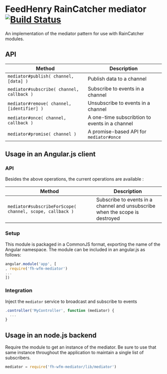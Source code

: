 # FeedHenry RainCatcher mediator [![Build Status](https://travis-ci.org/feedhenry-raincatcher/raincatcher-mediator.png)](https://travis-ci.org/feedhenry-raincatcher/raincatcher-mediator)

An implementation of the mediator pattern for use with RainCatcher modules.

## API
| Method | Description |
| --- | --- |
| `mediator#publish( channel, [data] )` | Publish data to a channel |
| `mediator#subscribe( channel, callback )` | Subscribe to events in a channel |
| `mediator#remove( channel, [identifier] )` | Unsubscribe to events in a channel |
| `mediator#once( channel, callback )` | A one-time subscribtion to events in a channel |
| `mediator#promise( channel )` | A promise-based API for `mediator#once` |

## Usage in an Angular.js client

### API

Besides the above operations, the current operations are available :

| Method | Description |
| --- | --- |
| `mediator#subscribeForScope( channel, scope, callback )` | Subscribe to events in a channel and unsubscribe when the scope is destroyed|

### Setup
This module is packaged in a CommonJS format, exporting the name of the Angular namespace.  The module can be included in an angular.js as follows:

```javascript
angular.module('app', [
, require('fh-wfm-mediator')
...
])
```

### Integration
Inject the `mediator` service to broadcast and subscribe to events

```javascript
.controller('MyController', function (mediator) {
  ...
}
```

## Usage in an node.js backend
Require the module to get an instance of the mediator.  Be sure to use that same instance throughout the application to maintain a single list of subscribers.

```javascript
mediator = require('fh-wfm-mediator/lib/mediator')
```
